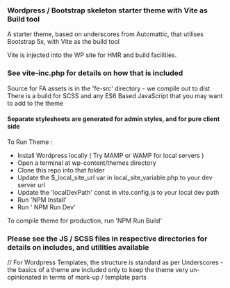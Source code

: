 ### Wordpress / Bootstrap  skeleton starter theme with Vite as Build tool

A starter theme, based on underscores from Automattic, that utilises Bootstrap 5x, with Vite as the build tool

Vite is injected into the WP site for HMR and build facilities. 
### See vite-inc.php for details on how that is included


Source for FA assets is in the 'fe-src' directory - we compile out to dist
There is a build for SCSS and any ES6 Based JavaScript that you may want to add to the theme

#### Separate stylesheets are generated for admin styles, and for pure client side

To Run Theme :

- Install Wordpress locally ( Try MAMP or WAMP for local servers ) 
- Open a terminal at wp-content/themes directory
- Clone this repo into that folder
- Update the $_local_site_url var in local_site_variable.php to your dev server url
- Update the 'localDevPath' const in vite.config.js to your local dev path
- Run 'NPM Install'
- Run ' NPM Run Dev'

To compile theme for production, run 'NPM Run Build'

### Please see the JS / SCSS files in respective directories for details on includes, and utilities available

// For Wordpress Templates, the structure is standard as per Underscores - the basics of a theme are included only
to keep the theme very un-opinionated in terms of mark-up / template parts


